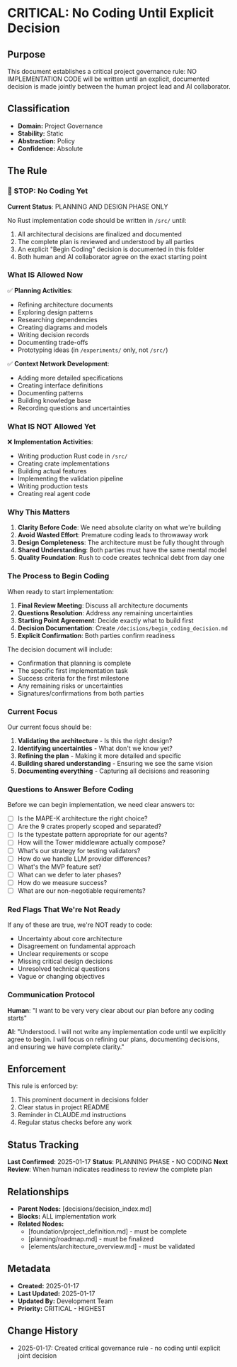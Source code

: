 # CRITICAL: No Coding Until Explicit Decision

## Purpose
This document establishes a critical project governance rule: NO IMPLEMENTATION CODE will be written until an explicit, documented decision is made jointly between the human project lead and AI collaborator.

## Classification
- **Domain:** Project Governance
- **Stability:** Static
- **Abstraction:** Policy
- **Confidence:** Absolute

## The Rule

### 🛑 STOP: No Coding Yet

**Current Status**: PLANNING AND DESIGN PHASE ONLY

No Rust implementation code should be written in `/src/` until:
1. All architectural decisions are finalized and documented
2. The complete plan is reviewed and understood by all parties
3. An explicit "Begin Coding" decision is documented in this folder
4. Both human and AI collaborator agree on the exact starting point

### What IS Allowed Now

✅ **Planning Activities**:
- Refining architecture documents
- Exploring design patterns
- Researching dependencies
- Creating diagrams and models
- Writing decision records
- Documenting trade-offs
- Prototyping ideas (in `/experiments/` only, not `/src/`)

✅ **Context Network Development**:
- Adding more detailed specifications
- Creating interface definitions
- Documenting patterns
- Building knowledge base
- Recording questions and uncertainties

### What IS NOT Allowed Yet

❌ **Implementation Activities**:
- Writing production Rust code in `/src/`
- Creating crate implementations
- Building actual features
- Implementing the validation pipeline
- Writing production tests
- Creating real agent code

### Why This Matters

1. **Clarity Before Code**: We need absolute clarity on what we're building
2. **Avoid Wasted Effort**: Premature coding leads to throwaway work
3. **Design Completeness**: The architecture must be fully thought through
4. **Shared Understanding**: Both parties must have the same mental model
5. **Quality Foundation**: Rush to code creates technical debt from day one

### The Process to Begin Coding

When ready to start implementation:

1. **Final Review Meeting**: Discuss all architecture documents
2. **Questions Resolution**: Address any remaining uncertainties
3. **Starting Point Agreement**: Decide exactly what to build first
4. **Decision Documentation**: Create `/decisions/begin_coding_decision.md`
5. **Explicit Confirmation**: Both parties confirm readiness

The decision document will include:
- Confirmation that planning is complete
- The specific first implementation task
- Success criteria for the first milestone
- Any remaining risks or uncertainties
- Signatures/confirmations from both parties

### Current Focus

Our current focus should be:
1. **Validating the architecture** - Is this the right design?
2. **Identifying uncertainties** - What don't we know yet?
3. **Refining the plan** - Making it more detailed and specific
4. **Building shared understanding** - Ensuring we see the same vision
5. **Documenting everything** - Capturing all decisions and reasoning

### Questions to Answer Before Coding

Before we can begin implementation, we need clear answers to:

- [ ] Is the MAPE-K architecture the right choice?
- [ ] Are the 9 crates properly scoped and separated?
- [ ] Is the typestate pattern appropriate for our agents?
- [ ] How will the Tower middleware actually compose?
- [ ] What's our strategy for testing validators?
- [ ] How do we handle LLM provider differences?
- [ ] What's the MVP feature set?
- [ ] What can we defer to later phases?
- [ ] How do we measure success?
- [ ] What are our non-negotiable requirements?

### Red Flags That We're Not Ready

If any of these are true, we're NOT ready to code:
- Uncertainty about core architecture
- Disagreement on fundamental approach
- Unclear requirements or scope
- Missing critical design decisions
- Unresolved technical questions
- Vague or changing objectives

### Communication Protocol

**Human**: "I want to be very very clear about our plan before any coding starts"

**AI**: "Understood. I will not write any implementation code until we explicitly agree to begin. I will focus on refining our plans, documenting decisions, and ensuring we have complete clarity."

## Enforcement

This rule is enforced by:
1. This prominent document in decisions folder
2. Clear status in project README
3. Reminder in CLAUDE.md instructions
4. Regular status checks before any work

## Status Tracking

**Last Confirmed**: 2025-01-17
**Status**: PLANNING PHASE - NO CODING
**Next Review**: When human indicates readiness to review the complete plan

## Relationships
- **Parent Nodes:** [decisions/decision_index.md]
- **Blocks:** ALL implementation work
- **Related Nodes:** 
  - [foundation/project_definition.md] - must be complete
  - [planning/roadmap.md] - must be finalized
  - [elements/architecture_overview.md] - must be validated

## Metadata
- **Created:** 2025-01-17
- **Last Updated:** 2025-01-17
- **Updated By:** Development Team
- **Priority:** CRITICAL - HIGHEST

## Change History
- 2025-01-17: Created critical governance rule - no coding until explicit joint decision